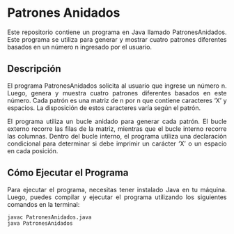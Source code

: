 # Patrones Anidados

<p align="justify">Este repositorio contiene un programa en Java llamado PatronesAnidados. Este programa se utiliza para generar y mostrar cuatro patrones diferentes basados en un número n ingresado por el usuario.</p>

## Descripción

<p align="justify">El programa PatronesAnidados solicita al usuario que ingrese un número n. Luego, genera y muestra cuatro patrones diferentes basados en este número. Cada patrón es una matriz de n por n que contiene caracteres ‘X’ y espacios. La disposición de estos caracteres varía según el patrón.</p>

<p align="justify">El programa utiliza un bucle anidado para generar cada patrón. El bucle externo recorre las filas de la matriz, mientras que el bucle interno recorre las columnas. Dentro del bucle interno, el programa utiliza una declaración condicional para determinar si debe imprimir un carácter ‘X’ o un espacio en cada posición.</p>

## Cómo Ejecutar el Programa

<p align="justify">Para ejecutar el programa, necesitas tener instalado Java en tu máquina. Luego, puedes compilar y ejecutar el programa utilizando los siguientes comandos en la terminal: </p>

```
javac PatronesAnidados.java
java PatronesAnidados
